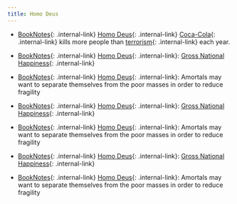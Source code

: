 ```yaml
---
title: Homo Deus
---
```





- [BookNotes](/booknotes){: .internal-link} [Homo Deus](/homo-deus){: .internal-link} [Coca-Cola](/coca-cola){: .internal-link} kills more people than [terrorism](/terrorism){: .internal-link} each year. 
- [BookNotes](/booknotes){: .internal-link} [Homo Deus](/homo-deus){: .internal-link}: [Gross National Happiness](/gross-national-happiness){: .internal-link} 
- [BookNotes](/booknotes){: .internal-link} [Homo Deus](/homo-deus){: .internal-link}: Amortals may want to separate themselves from the poor masses in order to reduce fragility


- [BookNotes](/booknotes){: .internal-link} [Homo Deus](/homo-deus){: .internal-link}: [Gross National Happiness](/gross-national-happiness){: .internal-link} 
- [BookNotes](/booknotes){: .internal-link} [Homo Deus](/homo-deus){: .internal-link}: Amortals may want to separate themselves from the poor masses in order to reduce fragility


- [BookNotes](/booknotes){: .internal-link} [Homo Deus](/homo-deus){: .internal-link}: [Gross National Happiness](/gross-national-happiness){: .internal-link} 
- [BookNotes](/booknotes){: .internal-link} [Homo Deus](/homo-deus){: .internal-link}: Amortals may want to separate themselves from the poor masses in order to reduce fragility



